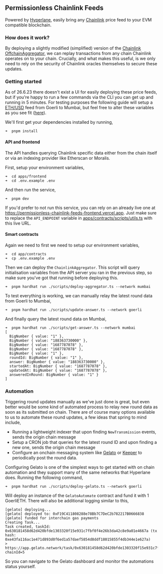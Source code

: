 ## Permissionless Chainlink Feeds

Powered by [Hyperlane](https://hyperlane.xyz), easily bring any [Chainlink](https://chain.link/) price feed to your EVM compatible blockchain.

### How does it work?

By deploying a slightly modified (simplified) version of the [Chainlink OffchainAggregator](https://github.com/smartcontractkit/libocr/blob/master/contract/OffchainAggregator.sol), we can replay transactions from any chain Chainlink operates on to your chain. Crucially, and what makes this useful, is we only need to rely on the security of Chainlink oracles themselves to secure these updates.

### Getting started

As of 26.6.23 there doesn't exist a UI for easily deploying these price feeds, but if you're happy to run a few commands via the CLI you can get up and running in 5 minutes. For testing purposes the following guide will setup a [ETH/USD](https://data.chain.link/) feed from Goerli to Mumbai, but feel free to alter these variables as you see fit ([here](./apps/contracts/scripts/utils.ts)).

We'll first get your dependencies installed by running,

```
➜  pnpm install
```

#### API and frontend

The API handles querying Chainlink specific data either from the chain itself or via an indexing provider like Etherscan or Moralis.

First, setup your environment variables,

```
➜  cd apps/frontend
➜  cd .env.example .env
```

And then run the service,

```
➜  pnpm dev
```

If you'd prefer to not run this service, you can rely on an already live one at https://permissionless-chainlink-feeds-frontend.vercel.app. Just make sure to replace the `API_ENDPOINT` variable in [apps/contracts/scripts/utils.ts](./apps/contracts/scripts/utils.ts) with this live URL.

#### Smart contracts

Again we need to first we need to setup our environment variables,

```
➜  cd app/contracts
➜  cp .env.example .env
```

Then we can deploy the `ChainlinkAggregator`. This script will query initialisation variables from the API server you ran in the previous step, so make sure you've got that running before deploying this.

```
➜  pnpm hardhat run ./scripts/deploy-aggregator.ts --network mumbai
```

To test everything is working, we can manually relay the latest round data from Goerli to Mumbai,

```
➜  pnpm hardhat run ./scripts/update-answer.ts --network goerli
```

And finally query the latest round data on Mumbai,

```
➜  pnpm hardhat run ./scripts/get-answer.ts --network mumbai
[
  BigNumber { value: "1" },
  BigNumber { value: "188363730000" },
  BigNumber { value: "1687787078" },
  BigNumber { value: "1687787078" },
  BigNumber { value: "1" },
  roundId: BigNumber { value: "1" },
  answer: BigNumber { value: "188363730000" },
  startedAt: BigNumber { value: "1687787078" },
  updatedAt: BigNumber { value: "1687787078" },
  answeredInRound: BigNumber { value: "1" }
]
```

### Automation

Triggering round updates manually as we've just done is great, but even better would be some kind of automated process to relay new round data as soon as its submitted on chain. There are of course many options available to us to automate these round updates, a few ideas that spring to mind include,

- Running a lightweight indexer that upon finding `NewTransmission` events, sends the origin chain message
- Setup a CRON job that queries for the latest round ID and upon finding a new one, sends the origin chain message
- Configure an onchain messaging system like [Gelato](https://gelato.network) or [Keeper](https://keep3r.network/) to periodically post the round data.

Configuring Gelato is one of the simplest ways to get started with on chain automation and they support many of the same networks that Hyperlane does. Running the following command,

```
➜  pnpm hardhat run ./scripts/deploy-gelato.ts --network goerli
```

Will deploy an instance of the `GelatoAutomate` contract and fund it with 1 GoerliETH. There will also be additional logging similar to this,

```
[gelato] deploying...
[gelato] deployed to: 0xF19C411808288e78Bb7C7DeC2b782217B0666838
[gelato] funded for interchain gas payments
Creating Task...
Task created, taskId: 0x630181458d62d420bfde1303320f15e931c7fbf0f4e26b3da42c8e9a01e4667a (tx hash: 0xe43fa116ac1e471d893d0f6ed1a57daef5854d8ddf18015855f4db344e1e627a)
> https://app.gelato.network/task/0x630181458d62d420bfde1303320f15e931c7fbf0f4e26b3da42c8e9a01e4667a?chainId=5
```

So you can navigate to the Gelato dashboard and monitor the automations status yourself.
